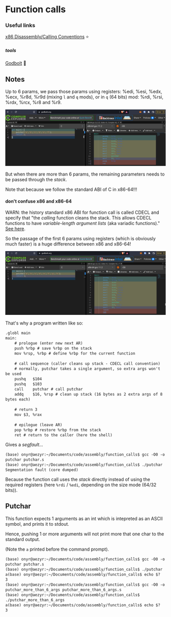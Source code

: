 # Function calls

### Useful links

[x86 Disassembly/Calling Conventions](https://en.wikibooks.org/wiki/X86_Disassembly/Calling_Conventions) ⭐️

##### tools

[Godbolt](https://godbolt.org/) 🌟

## Notes

Up to 6 params, we pass those params using registers: %edi, %esi, %edx, %ecx, %r8d, %r9d (mixing `l` and `q` mods), or in `q` (64 bits) mod: %rdi, %rsi, %rdx, %rcx, %r8 and %r9.

![6 or less params](../img/function_call_6_parms.png)

But when there are more than 6 params, the remaining parameters needs to be passed through the *stack*.

Note that because we follow the standard ABI of C in x86-64!!!

#### don't confuse x86 and x86-64

WARN: the history standard x86 ABI for function call is called CDECL and specify that "the *calling* function cleans the stack. This allows CDECL functions to have *variable-length argument lists* (aka variadic functions)." [See here](https://en.wikibooks.org/wiki/X86_Disassembly/Calling_Conventions).

So the passage of the first 6 params using registers (which is obviously much faster) is a huge difference between x86 and x86-64!

![more than 6 params](../img/function_call_8_params.png)

That's why a program written like so:

```shell
.globl main
main:
    # prologue (enter new next AR)
    push %rbp # save %rbp on the stack
    mov %rsp, %rbp # define %rbp for the current function

    # call sequence (caller cleans up stack - CDECL call convention)
    # normally, putchar takes a single argument, so extra args won't be used
    pushq   $104 
    pushq   $103 
    call    putchar # call putchar
    addq    $16, %rsp # clean up stack (16 bytes as 2 extra args of 8 bytes each)
  
    # return 3
    mov	$3, %rax
  
    # epilogue (leave AR)
    pop %rbp # restore %rbp from the stack
    ret # return to the caller (here the shell)

```

Gives a *segfault...*

```shell
(base) onyr@aezyr:~/Documents/code/assembly/function_calls$ gcc -O0 -o putchar putchar.s 
(base) onyr@aezyr:~/Documents/code/assembly/function_calls$ ./putchar 
Segmentation fault (core dumped)
```

Because the function call uses the *stack* directly instead of using the required registers (here `%rdi` / `%edi`, depending on the size mode (64/32 bits)).


## Putchar

This function expects 1 arguments as an int which is intepreted as an ASCII symbol, and prints it to stdout.

Hence, pushing 1 or more arguments will not print more that one char to the standard output.

(Note the `a` printed before the command prompt).

```shell
(base) onyr@aezyr:~/Documents/code/assembly/function_calls$ gcc -O0 -o putchar putchar.s 
(base) onyr@aezyr:~/Documents/code/assembly/function_calls$ ./putchar
a(base) onyr@aezyr:~/Documents/code/assembly/function_calls$ echo $?
3
(base) onyr@aezyr:~/Documents/code/assembly/function_calls$ gcc -O0 -o putchar_more_than_6_args putchar_more_than_6_args.s 
(base) onyr@aezyr:~/Documents/code/assembly/function_calls$ ./putchar_more_than_6_args 
a(base) onyr@aezyr:~/Documents/code/assembly/function_calls$ echo $?
3
```
